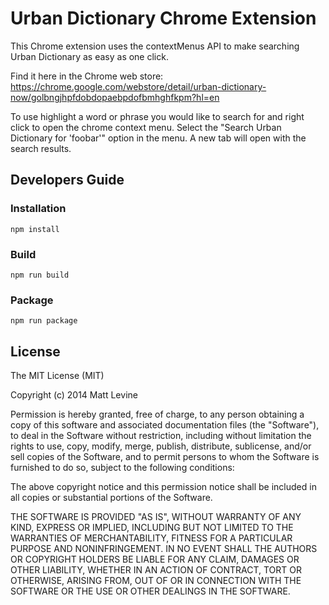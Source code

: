# Urban Dictionary Chrome Extension
This Chrome extension uses the contextMenus API to make searching Urban Dictionary as easy as one click.

Find it here in the Chrome web store:
https://chrome.google.com/webstore/detail/urban-dictionary-now/golbngjhpfdobdopaebpdofbmhghfkpm?hl=en

To use highlight a word or phrase you would like to search for and right click to open the chrome context menu.  Select the "Search Urban Dictionary for 'foobar'" option in the menu.  A new tab will open with the search results.

## Developers Guide
### Installation
`npm install`

### Build
`npm run build`

### Package
`npm run package` 

## License
The MIT License (MIT)

Copyright (c) 2014 Matt Levine

Permission is hereby granted, free of charge, to any person obtaining a copy of this software and associated documentation files (the "Software"), to deal in the Software without restriction, including without limitation the rights to use, copy, modify, merge, publish, distribute, sublicense, and/or sell copies of the Software, and to permit persons to whom the Software is furnished to do so, subject to the following conditions:

The above copyright notice and this permission notice shall be included in all copies or substantial portions of the Software.

THE SOFTWARE IS PROVIDED "AS IS", WITHOUT WARRANTY OF ANY KIND, EXPRESS OR IMPLIED, INCLUDING BUT NOT LIMITED TO THE WARRANTIES OF MERCHANTABILITY, FITNESS FOR A PARTICULAR PURPOSE AND NONINFRINGEMENT. IN NO EVENT SHALL THE AUTHORS OR COPYRIGHT HOLDERS BE LIABLE FOR ANY CLAIM, DAMAGES OR OTHER LIABILITY, WHETHER IN AN ACTION OF CONTRACT, TORT OR OTHERWISE, ARISING FROM, OUT OF OR IN CONNECTION WITH THE SOFTWARE OR THE USE OR OTHER DEALINGS IN THE SOFTWARE.
